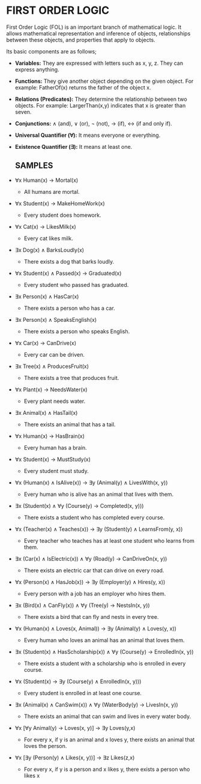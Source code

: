 # FIRST ORDER LOGIC

First Order Logic (FOL) is an important branch of mathematical logic. It allows mathematical representation and inference of objects, relationships between these objects, and properties that apply to objects.

Its basic components are as follows;

- **Variables:** They are expressed with letters such as x, y, z. They can express anything.
- **Functions:** They give another object depending on the given object. For example: FatherOf(x) returns the father of the object x.
- **Relations (Predicates):** They determine the relationship between two objects. For example: LargerThan(x,y) indicates that x is greater than seven.
- **Conjunctions:** ∧ (and), ∨ (or), ¬ (not), → (if), ↔ (if and only if).
- **Universal Quantifier (∀):** It means everyone or everything.
- **Existence Quantifier (∃):** It means at least one.

  ## SAMPLES 

* ∀x Human(x) → Mortal(x)
  * All humans are mortal.

* ∀x Student(x) → MakeHomeWork(x)
  * Every student does homework.

* ∀x Cat(x) → LikesMilk(x)
  * Every cat likes milk.

* ∃x Dog(x) ∧ BarksLoudly(x)
  * There exists a dog that barks loudly.

* ∀x Student(x) ∧ Passed(x) → Graduated(x)
  * Every student who passed has graduated.

* ∃x Person(x) ∧ HasCar(x)
  * There exists a person who has a car.

* ∃x Person(x) ∧ SpeaksEnglish(x)
  * There exists a person who speaks English.

* ∀x Car(x) → CanDrive(x)
  * Every car can be driven.

* ∃x Tree(x) ∧ ProducesFruit(x)
  * There exists a tree that produces fruit.

* ∀x Plant(x) → NeedsWater(x)
  * Every plant needs water.

* ∃x Animal(x) ∧ HasTail(x)
  * There exists an animal that has a tail.

* ∀x Human(x) → HasBrain(x)
  * Every human has a brain.

* ∀x Student(x) → MustStudy(x)
  * Every student must study.

* ∀x (Human(x) ∧ IsAlive(x)) → ∃y (Animal(y) ∧ LivesWith(x, y))
  * Every human who is alive has an animal that lives with them.

* ∃x (Student(x) ∧ ∀y (Course(y) → Completed(x, y)))
  * There exists a student who has completed every course.

* ∀x (Teacher(x) ∧ Teaches(x)) → ∃y (Student(y) ∧ LearnsFrom(y, x))
  * Every teacher who teaches has at least one student who learns from them.

* ∃x (Car(x) ∧ IsElectric(x)) ∧ ∀y (Road(y) → CanDriveOn(x, y))
  * There exists an electric car that can drive on every road.

* ∀x (Person(x) ∧ HasJob(x)) → ∃y (Employer(y) ∧ Hires(y, x))
  * Every person with a job has an employer who hires them.

* ∃x (Bird(x) ∧ CanFly(x)) ∧ ∀y (Tree(y) → NestsIn(x, y))
  * There exists a bird that can fly and nests in every tree.

* ∀x (Human(x) ∧ Loves(x, Animal)) → ∃y (Animal(y) ∧ Loves(y, x))
  * Every human who loves an animal has an animal that loves them.

* ∃x (Student(x) ∧ HasScholarship(x)) ∧ ∀y (Course(y) → EnrolledIn(x, y))
  * There exists a student with a scholarship who is enrolled in every course.

* ∀x (Student(x) → ∃y (Course(y) ∧ EnrolledIn(x, y)))
  * Every student is enrolled in at least one course.

* ∃x (Animal(x) ∧ CanSwim(x)) ∧ ∀y (WaterBody(y) → LivesIn(x, y))
  * There exists an animal that can swim and lives in every water body.
 
*  ∀x [∀y Animal(y) → Loves(x, y)] → ∃y Loves(y,x)
    * For every x, if y is an animal and x loves y, there exists an animal that loves the person.
      
 * ∀x [∃y (Person(y) ∧ Likes(x, y))] → ∃z Likes(z,x)
    * For every x, if y is a person and x likes y, there exists a person who likes x


  

  

